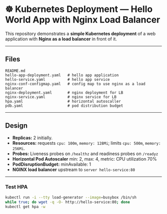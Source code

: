 # ☸️ Kubernetes Deployment — Hello World App with Nginx Load Balancer

This repository demonstrates a **simple Kubernetes deployment** of a web application with **Nginx as a load balancer** in front of it. 

---

## Files

```
README.md
hello-app-deployment.yaml   # hello app application
hello-service.yaml          # hello app service
nginx-conf-configmap.yaml   # config map to use nginx as a load balancer
nginx-deployment.yaml       # nginx deployment for LB
nginx-service.yaml          # nginx service for LB       
hpa.yaml                    # horizontal autoscaller
pdb.yaml                    # pod distribution budget
```

---

## Design

* **Replicas:** 2 initially.
* **Resources:** requests `cpu: 100m`, `memory: 128Mi`; limits `cpu: 500m`, `memory: 256Mi`.
* **Probes:** Liveness probes on `/healthz` and readiness probes on `/readyz`
* **Horizontal Pod Autoscaler** min: 2, max: 4, metric: CPU utilization 70%
* **PodDisruptionBudget:** minAvailable: 1
* **NGINX load balancer** upstream to `server hello-service:80`

---

### Test HPA
```bash
kubectl run -i --tty load-generator --image=busybox /bin/sh
while true; do wget -q -O- http://hello-service:80; done
kubectl get hpa -w
```

